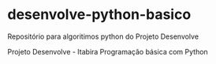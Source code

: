 # desenvolve-python-basico
Repositório para algoritimos python do Projeto Desenvolve 

Projeto Desenvolve - Itabira
Programação básica com Python

